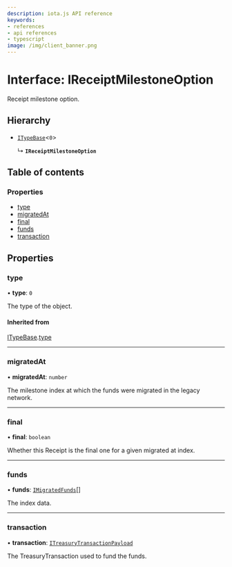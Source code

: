 ```yaml
---
description: iota.js API reference
keywords:
- references
- api references
- typescript
image: /img/client_banner.png
---
```

# Interface: IReceiptMilestoneOption

Receipt milestone option.

## Hierarchy

- [`ITypeBase`](ITypeBase.md)<``0``\>

  ↳ **`IReceiptMilestoneOption`**

## Table of contents

### Properties

- [type](IReceiptMilestoneOption.md#type)
- [migratedAt](IReceiptMilestoneOption.md#migratedat)
- [final](IReceiptMilestoneOption.md#final)
- [funds](IReceiptMilestoneOption.md#funds)
- [transaction](IReceiptMilestoneOption.md#transaction)

## Properties

### type

• **type**: ``0``

The type of the object.

#### Inherited from

[ITypeBase](ITypeBase.md).[type](ITypeBase.md#type)

___

### migratedAt

• **migratedAt**: `number`

The milestone index at which the funds were migrated in the legacy network.

___

### final

• **final**: `boolean`

Whether this Receipt is the final one for a given migrated at index.

___

### funds

• **funds**: [`IMigratedFunds`](IMigratedFunds.md)[]

The index data.

___

### transaction

• **transaction**: [`ITreasuryTransactionPayload`](ITreasuryTransactionPayload.md)

The TreasuryTransaction used to fund the funds.
